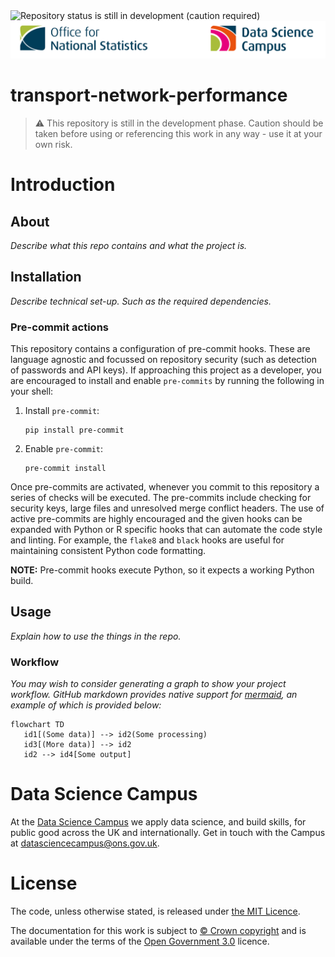 <!--- Badges start --->
<img src="https://img.shields.io/badge/repo%20status-in%20development%20(caution)-red" alt="Repository status is still in development (caution required)"/>
<!--- Badges end --->

<img src="https://github.com/datasciencecampus/awesome-campus/blob/master/ons_dsc_logo.png">

# transport-network-performance

> :warning: This repository is still in the development phase. Caution should be taken before using or referencing this work in any way - use it at your own risk.

# Introduction
## About
*Describe what this repo contains and what the project is.*

## Installation
*Describe technical set-up. Such as the required dependencies.*

### Pre-commit actions
This repository contains a configuration of pre-commit hooks. These are language agnostic and focussed on repository security (such as detection of passwords and API keys). If approaching this project as a developer, you are encouraged to install and enable `pre-commits` by running the following in your shell:
   1. Install `pre-commit`:

      ```
      pip install pre-commit
      ```
   2. Enable `pre-commit`:

      ```
      pre-commit install
      ```
Once pre-commits are activated, whenever you commit to this repository a series of checks will be executed. The pre-commits include checking for security keys, large files and unresolved merge conflict headers. The use of active pre-commits are highly encouraged and the given hooks can be expanded with Python or R specific hooks that can automate the code style and linting. For example, the `flake8` and `black` hooks are useful for maintaining consistent Python code formatting.

**NOTE:** Pre-commit hooks execute Python, so it expects a working Python build.

## Usage
*Explain how to use the things in the repo.*

### Workflow
*You may wish to consider generating a graph to show your project workflow. GitHub markdown provides native support for [mermaid](https://mermaid.js.org/syntax/flowchart.html), an example of which is provided below:*

```mermaid
flowchart TD
   id1[(Some data)] --> id2(Some processing)
   id3[(More data)] --> id2
   id2 --> id4[Some output]
```


# Data Science Campus
At the [Data Science Campus](https://datasciencecampus.ons.gov.uk/about-us/) we apply data science, and build skills, for public good across the UK and internationally. Get in touch with the Campus at [datasciencecampus@ons.gov.uk](datasciencecampus@ons.gov.uk).

# License

<!-- Unless stated otherwise, the codebase is released under [the MIT Licence][mit]. -->

The code, unless otherwise stated, is released under [the MIT Licence][mit].

The documentation for this work is subject to [© Crown copyright][copyright] and is available under the terms of the [Open Government 3.0][ogl] licence.

[mit]: LICENCE
[copyright]: http://www.nationalarchives.gov.uk/information-management/re-using-public-sector-information/uk-government-licensing-framework/crown-copyright/
[ogl]: http://www.nationalarchives.gov.uk/doc/open-government-licence/version/3/
